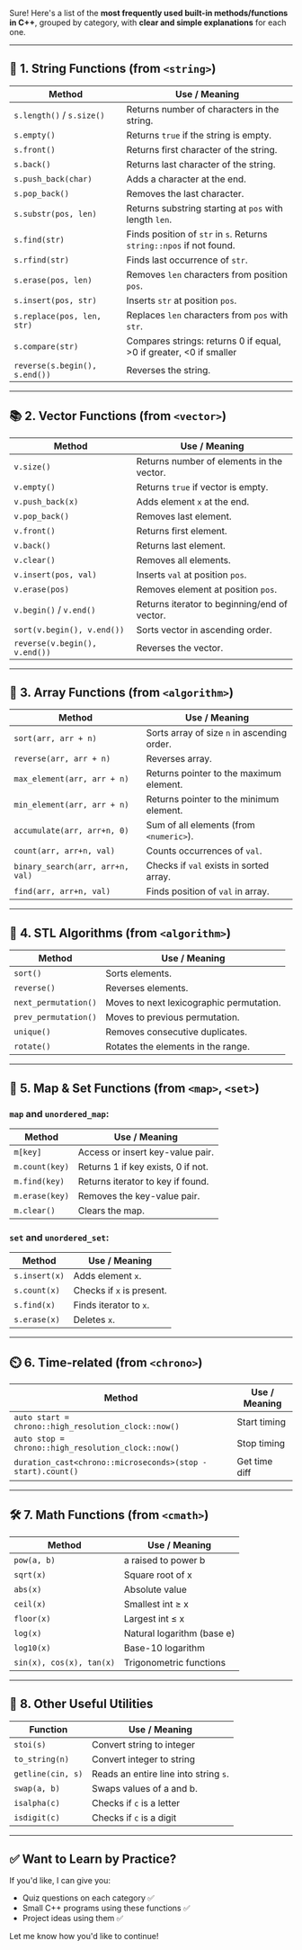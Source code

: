 Sure! Here's a list of the **most frequently used built-in methods/functions in C++**, grouped by category, with **clear and simple explanations** for each one.

---

## 🧵 1. **String Functions (from `<string>`)**

| Method                        | Use / Meaning                                                        |
| ----------------------------- | -------------------------------------------------------------------- |
| `s.length()` / `s.size()`     | Returns number of characters in the string.                          |
| `s.empty()`                   | Returns `true` if the string is empty.                               |
| `s.front()`                   | Returns first character of the string.                               |
| `s.back()`                    | Returns last character of the string.                                |
| `s.push_back(char)`           | Adds a character at the end.                                         |
| `s.pop_back()`                | Removes the last character.                                          |
| `s.substr(pos, len)`          | Returns substring starting at `pos` with length `len`.               |
| `s.find(str)`                 | Finds position of `str` in `s`. Returns `string::npos` if not found. |
| `s.rfind(str)`                | Finds last occurrence of `str`.                                      |
| `s.erase(pos, len)`           | Removes `len` characters from position `pos`.                        |
| `s.insert(pos, str)`          | Inserts `str` at position `pos`.                                     |
| `s.replace(pos, len, str)`    | Replaces `len` characters from `pos` with `str`.                     |
| `s.compare(str)`              | Compares strings: returns 0 if equal, >0 if greater, <0 if smaller   |
| `reverse(s.begin(), s.end())` | Reverses the string.                                                 |

---

## 📚 2. **Vector Functions (from `<vector>`)**

| Method                        | Use / Meaning                                |
| ----------------------------- | -------------------------------------------- |
| `v.size()`                    | Returns number of elements in the vector.    |
| `v.empty()`                   | Returns `true` if vector is empty.           |
| `v.push_back(x)`              | Adds element `x` at the end.                 |
| `v.pop_back()`                | Removes last element.                        |
| `v.front()`                   | Returns first element.                       |
| `v.back()`                    | Returns last element.                        |
| `v.clear()`                   | Removes all elements.                        |
| `v.insert(pos, val)`          | Inserts `val` at position `pos`.             |
| `v.erase(pos)`                | Removes element at position `pos`.           |
| `v.begin()` / `v.end()`       | Returns iterator to beginning/end of vector. |
| `sort(v.begin(), v.end())`    | Sorts vector in ascending order.             |
| `reverse(v.begin(), v.end())` | Reverses the vector.                         |

---

## 📘 3. **Array Functions (from `<algorithm>`)**

| Method                           | Use / Meaning                               |
| -------------------------------- | ------------------------------------------- |
| `sort(arr, arr + n)`             | Sorts array of size `n` in ascending order. |
| `reverse(arr, arr + n)`          | Reverses array.                             |
| `max_element(arr, arr + n)`      | Returns pointer to the maximum element.     |
| `min_element(arr, arr + n)`      | Returns pointer to the minimum element.     |
| `accumulate(arr, arr+n, 0)`      | Sum of all elements (from `<numeric>`).     |
| `count(arr, arr+n, val)`         | Counts occurrences of `val`.                |
| `binary_search(arr, arr+n, val)` | Checks if `val` exists in sorted array.     |
| `find(arr, arr+n, val)`          | Finds position of `val` in array.           |

---

## 🔁 4. **STL Algorithms (from `<algorithm>`)**

| Method               | Use / Meaning                            |
| -------------------- | ---------------------------------------- |
| `sort()`             | Sorts elements.                          |
| `reverse()`          | Reverses elements.                       |
| `next_permutation()` | Moves to next lexicographic permutation. |
| `prev_permutation()` | Moves to previous permutation.           |
| `unique()`           | Removes consecutive duplicates.          |
| `rotate()`           | Rotates the elements in the range.       |

---

## 📒 5. **Map & Set Functions (from `<map>`, `<set>`)**

### `map` and `unordered_map`:

| Method         | Use / Meaning                      |
| -------------- | ---------------------------------- |
| `m[key]`       | Access or insert key-value pair.   |
| `m.count(key)` | Returns 1 if key exists, 0 if not. |
| `m.find(key)`  | Returns iterator to key if found.  |
| `m.erase(key)` | Removes the key-value pair.        |
| `m.clear()`    | Clears the map.                    |

### `set` and `unordered_set`:

| Method        | Use / Meaning             |
| ------------- | ------------------------- |
| `s.insert(x)` | Adds element `x`.         |
| `s.count(x)`  | Checks if `x` is present. |
| `s.find(x)`   | Finds iterator to `x`.    |
| `s.erase(x)`  | Deletes `x`.              |

---

## ⏲️ 6. **Time-related (from `<chrono>`)**

| Method                                                      | Use / Meaning |
| ----------------------------------------------------------- | ------------- |
| `auto start = chrono::high_resolution_clock::now()`         | Start timing  |
| `auto stop = chrono::high_resolution_clock::now()`          | Stop timing   |
| `duration_cast<chrono::microseconds>(stop - start).count()` | Get time diff |

---

## 🛠️ 7. **Math Functions (from `<cmath>`)**

| Method                   | Use / Meaning              |
| ------------------------ | -------------------------- |
| `pow(a, b)`              | a raised to power b        |
| `sqrt(x)`                | Square root of x           |
| `abs(x)`                 | Absolute value             |
| `ceil(x)`                | Smallest int ≥ x           |
| `floor(x)`               | Largest int ≤ x            |
| `log(x)`                 | Natural logarithm (base e) |
| `log10(x)`               | Base-10 logarithm          |
| `sin(x), cos(x), tan(x)` | Trigonometric functions    |

---

## 🧮 8. **Other Useful Utilities**

| Function          | Use / Meaning                         |
| ----------------- | ------------------------------------- |
| `stoi(s)`         | Convert string to integer             |
| `to_string(n)`    | Convert integer to string             |
| `getline(cin, s)` | Reads an entire line into string `s`. |
| `swap(a, b)`      | Swaps values of a and b.              |
| `isalpha(c)`      | Checks if `c` is a letter             |
| `isdigit(c)`      | Checks if `c` is a digit              |

---

## ✅ Want to Learn by Practice?

If you'd like, I can give you:

* Quiz questions on each category ✅
* Small C++ programs using these functions ✅
* Project ideas using them ✅

Let me know how you'd like to continue!
